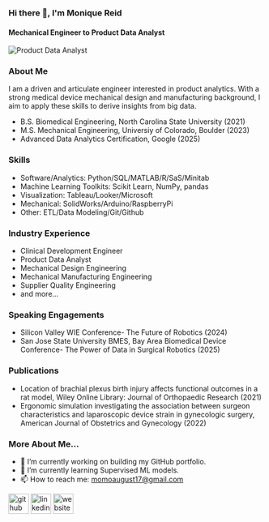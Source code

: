 ### Hi there 👋, I'm Monique Reid
#### Mechanical Engineer to Product Data Analyst
![Product Data Analyst](https://github.com/principalscientist/principalscientist/blob/main/Orange%20And%20Blue%20Modern%20Professional%20Construction%20Banner%20Design.png.PNG)

### About Me
I am a driven and articulate engineer interested in product analytics. With a strong medical device mechanical design and manufacturing background, I aim to apply these skills to derive insights from big data. 
* B.S. Biomedical Engineering, North Carolina State University (2021)
* M.S. Mechanical Engineering, Universiy of Colorado, Boulder (2023)
* Advanced Data Analytics Certification, Google (2025)

### Skills
* Software/Analytics: Python/SQL/MATLAB/R/SaS/Minitab
* Machine Learning Toolkits: Scikit Learn, NumPy, pandas 
* Visualization: Tableau/Looker/Microsoft
* Mechanical: SolidWorks/Arduino/RaspberryPi
* Other: ETL/Data Modeling/Git/Github

### Industry Experience 
* Clinical Development Engineer
* Product Data Analyst
* Mechanical Design Engineering
* Mechanical Manufacturing Engineering
* Supplier Quality Engineering 
* and more...

### Speaking Engagements
* Silicon Valley WIE Conference- The Future of Robotics (2024)
* San Jose State University BMES, Bay Area Biomedical Device Conference- The Power of Data in Surgical Robotics (2025)

### Publications
* Location of brachial plexus birth injury affects functional outcomes in a rat model, Wiley Online Library: Journal of Orthopaedic Research (2021)
* Ergonomic simulation investigating the association between surgeon characteristics and laparoscopic device strain in gynecologic surgery, American Journal of Obstetrics and Gynecology (2022)

### More About Me...
* 🔭 I’m currently working on building my GitHub portfolio. 
* 🌱 I’m currently learning Supervised ML models.
* 📫 How to reach me: momoaugust17@gmail.com  


[<img src='https://cdn.jsdelivr.net/npm/simple-icons@3.0.1/icons/github.svg' alt='github' height='40'>](https://github.com/principalscientist)  [<img src='https://cdn.jsdelivr.net/npm/simple-icons@3.0.1/icons/linkedin.svg' alt='linkedin' height='40'>](https://www.linkedin.com/in/www.linkedin.com/in/reidmonique/)  [<img src='https://cdn.jsdelivr.net/npm/simple-icons@3.0.1/icons/icloud.svg' alt='website' height='40'>](https://principalscientist.github.io/)  

